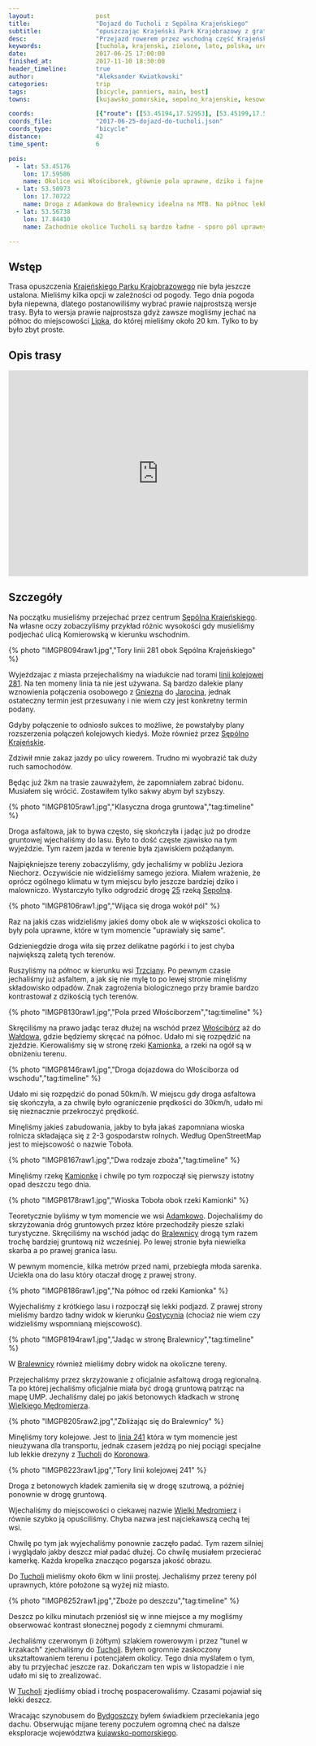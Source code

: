 ```yaml
---
layout:                 post
title:                  "Dojazd do Tucholi z Sępólna Krajeńskiego"
subtitle:               "opuszczając Krajeński Park Krajobrazowy z gratisowym deszczem"
desc:                   "Przejazd rowerem przez wschodną część Krajeńskiego Parku Krajobrazowego poznając wiele mało popularnych ale niesamowicie urokliwych miejsc w Polsce."
keywords:               [tuchola, krajenski, zielone, lato, polska, urokliwe, dzikie, z dala od ludzi]
date:                   2017-06-25 17:00:00
finished_at:            2017-11-10 18:30:00
header_timeline:        true
author:                 "Aleksander Kwiatkowski"
categories:             trip
tags:                   [bicycle, panniers, main, best]
towns:                  [kujawsko_pomorskie, sepolno_krajenskie, kesowo, gostycyn, tuchola]

coords:                 [{"route": [[53.45194,17.52953], [53.45199,17.56232], [53.45102,17.59562], [53.45434,17.59558], [53.45871,17.61274], [53.47493,17.59837], [53.47825,17.59850], [53.47718,17.62952], [53.47542,17.68707], [53.48157,17.68707], [53.49342,17.69699], [53.50516,17.70540], [53.50935,17.70523], [53.51165,17.73716], [53.52527,17.76479], [53.53716,17.79346], [53.53583,17.80436], [53.54083,17.80737], [53.54639,17.83157], [53.55332,17.84298], [53.56740,17.84341], [53.56801,17.84805], [53.57718,17.84367], [53.58615,17.85389], [53.58411,17.85912]], "type": "bicycle"}]
coords_file:            "2017-06-25-dojazd-do-tucholi.json"
coords_type:            "bicycle"
distance:               42
time_spent:             6

pois:
  - lat: 53.45176
    lon: 17.59586
    name: Okolice wsi Włościborek, głównie pola uprawne, dziko i fajne ukształtowanie terenu
  - lat: 53.50973
    lon: 17.70722  
    name: Droga z Adamkowa do Bralewnicy idealna na MTB. Na północ lekkie podwyższenie terenu.
  - lat: 53.56738
    lon: 17.84410
    name: Zachodnie okolice Tucholi są bardzo ładne - sporo pól uprawnych i górek  

---
```


[wiki-krajenski-park]: https://pl.wikipedia.org/wiki/Kraje%C5%84ski_Park_Krajobrazowy
[wiki-lipka]: https://pl.wikipedia.org/wiki/Lipka_(powiat_z%C5%82otowski)
[wiki-sepolno-krajenskie]: https://pl.wikipedia.org/wiki/S%C4%99p%C3%B3lno_Kraje%C5%84skie
[wiki-gniezno]: https://pl.wikipedia.org/wiki/Gniezno
[wiki-jarocin]: https://pl.wikipedia.org/wiki/Jarocin
[wiki-rzeka-sapolna]: https://pl.wikipedia.org/wiki/S%C4%85p%C3%B3lna
[wiki-trzciany]: https://pl.wikipedia.org/wiki/Trzciany_(wojew%C3%B3dztwo_kujawsko-pomorskie)
[wiki-wlosciborz]: https://pl.wikipedia.org/wiki/W%C5%82o%C5%9Bcib%C3%B3rz_(wojew%C3%B3dztwo_kujawsko-pomorskie)
[wiki-waldowo]: https://pl.wikipedia.org/wiki/Wa%C5%82dowo_(powiat_s%C4%99pole%C5%84ski)
[wiki-rzeka-kamionka]: https://pl.wikipedia.org/wiki/Kamionka_(dop%C5%82yw_Brdy)
[wiki-adamkowo]: https://pl.wikipedia.org/wiki/Adamkowo
[wiki-bralewnica]: https://pl.wikipedia.org/wiki/Bralewnica
[wiki-gostycyn]: https://pl.wikipedia.org/wiki/Gostycyn
[wiki-wielki-medromierz]: https://pl.wikipedia.org/wiki/Wielki_M%C4%99dromierz
[wiki-tuchola]: https://pl.wikipedia.org/wiki/Tuchola
[wiki-koronowo]: https://pl.wikipedia.org/wiki/Koronowo
[wiki-wielki-medromierz]: https://pl.wikipedia.org/wiki/Wielki_M%C4%99dromierz
[wiki-linia-281]: https://pl.wikipedia.org/wiki/Linia_kolejowa_nr_281
[wiki-droga-25]: https://pl.wikipedia.org/wiki/Droga_krajowa_nr_25_(Polska)
[wiki-linia-241]: https://pl.wikipedia.org/wiki/Linia_kolejowa_nr_241
[wiki-bydgoszcz]: https://pl.wikipedia.org/wiki/Bydgoszcz
[wiki-kujawsko-pomorskie]: https://pl.wikipedia.org/wiki/Wojew%C3%B3dztwo_kujawsko-pomorskie


Wstęp
-----

Trasa opuszczenia [Krajeńskiego Parku Krajobrazowego][wiki-krajenski-park] nie była
jeszcze ustalona. Mieliśmy kilka opcji w zależności od pogody. Tego dnia pogoda była
niepewna, dlatego postanowiliśmy wybrać prawie najprostszą wersje trasy.
Była to wersja prawie najprostsza gdyż zawsze mogliśmy jechać na północ do
miejscowości [Lipka][wiki-lipka], do której mieliśmy około 20 km.
Tylko to by było zbyt proste.

Opis trasy
----------

<iframe height='405' width='590' frameborder='0' allowtransparency='true' scrolling='no' src='https://www.strava.com/activities/1054030390/embed/b5a0c9f065979f863b20b0b0c5b6587aba30d56f'></iframe>

Szczegóły
---------

Na początku musieliśmy przejechać przez centrum
[Sępólna Krajeńskiego][wiki-sepolno-krajenskie]. Na własne oczy zobaczyliśmy
przykład różnic wysokości gdy musieliśmy podjechać ulicą Komierowską w kierunku
wschodnim.

{% photo "IMGP8094raw1.jpg","Tory linii 281 obok Sępólna Krajeńskiego" %}

Wyjeżdzajac z miasta przejechaliśmy na wiadukcie nad torami
[linii kolejowej 281][wiki-linia-281].
Na ten momeny linia ta nie jest używana. Są bardzo dalekie plany
wznowienia połączenia osobowego z [Gniezna][wiki-gniezno] do [Jarocina][wiki-jarocin],
jednak ostateczny termin jest przesuwany i nie wiem czy jest konkretny
termin podany.

Gdyby połączenie to odniosło sukces to możliwe, że powstałyby plany
rozszerzenia połączeń kolejowych kiedyś. Może również przez
[Sępólno Krajeńskie][wiki-sepolno-krajenskie].

Zdziwił mnie zakaz jazdy po ulicy rowerem. Trudno mi wyobrazić tak duży
ruch samochodów.

Będąc już 2km na trasie zauważyłem, że zapomniałem zabrać bidonu. Musiałem się
wrócić. Zostawiłem tylko sakwy abym był szybszy.

{% photo "IMGP8105raw1.jpg","Klasyczna droga gruntowa","tag:timeline" %}

Droga asfaltowa, jak to bywa często, się skończyła i jadąc już po drodze gruntowej
wjechaliśmy do lasu. Było to dość częste zjawisko na tym wyjeździe.
Tym razem jazda w terenie była zjawiskiem pożądanym.

Najpiękniejsze tereny zobaczyliśmy, gdy jechaliśmy w pobliżu Jeziora Niechorz.
Oczywiście nie widzieliśmy samego jeziora. Miałem wrażenie, że oprócz ogólnego
klimatu w tym miejscu było jeszcze bardziej dziko i malowniczo. Wystarczyło
tylko odgrodzić drogę [25][wiki-droga-25] rzeką [Sępolną][wiki-rzeka-sapolna].

{% photo "IMGP8106raw1.jpg","Wijąca się droga wokół pól" %}

Raz na jakiś czas widzieliśmy jakieś domy obok ale w większości
okolica to były pola uprawne,
które w tym momencie "uprawiały się same".

Gdzieniegdzie droga wiła się przez delikatne pagórki i to jest chyba
największą zaletą tych terenów.

Ruszyliśmy na północ w kierunku wsi [Trzciany][wiki-trzciany]. Po pewnym
czasie jechaliśmy już asfaltem, a jak się nie mylę to po lewej stronie
minęliśmy składowisko odpadów. Znak zagrożenia biologicznego przy bramie
bardzo kontrastował z dzikością tych terenów.

{% photo "IMGP8130raw1.jpg","Pola przed Włościborzem","tag:timeline" %}

Skręciliśmy na prawo jadąc teraz dłużej na wschód przez
[Włościbórz][wiki-wlosciborz] aż do [Wałdowa][wiki-waldowo], gdzie będziemy
skręcać na północ. Udało mi się rozpędzić na zjeździe. Kierowaliśmy
się w stronę rzeki [Kamionka][wiki-rzeka-kamionka], a rzeki na ogół są w obniżeniu
terenu.

{% photo "IMGP8146raw1.jpg","Droga dojazdowa do Włościborza od wschodu","tag:timeline" %}

Udało mi się rozpędzić do ponad 50km/h. W miejscu gdy droga asfaltowa się
skończyła, a za chwilę było ograniczenie prędkości do 30km/h, udało mi się
nieznacznie przekroczyć prędkość.

Minęliśmy jakieś zabudowania, jakby to była jakaś zapomniana wioska
rolnicza składająca się z 2-3 gospodarstw rolnych.
Według OpenStreetMap jest to miejscowość o nazwie Toboła.

{% photo "IMGP8167raw1.jpg","Dwa rodzaje zboża","tag:timeline" %}

Minęliśmy rzekę [Kamionkę][wiki-rzeka-kamionka] i chwilę po tym rozpoczął się
pierwszy istotny opad deszczu tego dnia.

{% photo "IMGP8178raw1.jpg","Wioska Toboła obok rzeki Kamionki" %}

Teoretycznie byliśmy w tym momencie we wsi [Adamkowo][wiki-adamkowo].
Dojechaliśmy do skrzyżowania dróg gruntowych przez które przechodziły
piesze szlaki turystyczne. Skręciliśmy na wschód jadąc
do [Bralewnicy][wiki-bralewnica] drogą tym razem
trochę bardziej gruntową niż wcześniej.
Po lewej stronie była niewielka skarba a po prawej granica lasu.

W pewnym momencie, kilka metrów przed nami, przebiegła młoda sarenka.
Uciekła ona do lasu który otaczał drogę z prawej strony.

{% photo "IMGP8186raw1.jpg","Na północ od rzeki Kamionka" %}

Wyjechaliśmy z krótkiego lasu i rozpoczął się lekki podjazd. Z prawej strony
mieliśmy bardzo ładny widok w kierunku [Gostycynia][wiki-gostycyn]
(chociaż nie wiem czy widzieliśmy wspomnianą miejscowość).

{% photo "IMGP8194raw1.jpg","Jadąc w stronę Bralewnicy","tag:timeline" %}

W [Bralewnicy][wiki-bralewnica] również mieliśmy dobry widok na okoliczne
tereny.

Przejechaliśmy przez skrzyżowanie z oficjalnie asfaltową drogą regionalną.
Ta po której jechaliśmy oficjalnie miała być drogą gruntową patrząc
na mapę UMP. Jechaliśmy dalej po jakiś betonowych kładkach w
stronę [Wielkiego Mędromierza][wiki-wielki-medromierz].

{% photo "IMGP8205raw2.jpg","Zbliżając się do Bralewnicy" %}

Minęliśmy tory kolejowe. Jest to [linia 241][wiki-linia-241] która w tym
momencie jest nieużywana dla transportu, jednak czasem jeżdzą po niej
pociągi specjalne lub lekkie drezyny z [Tucholi][wiki-tuchola] do
[Koronowa][wiki-koronowo].

{% photo "IMGP8223raw1.jpg","Tory linii kolejowej 241" %}

Droga z betonowych kładek zamieniła się w drogę szutrową, a później ponownie
w drogę gruntową.

Wjechaliśmy do miejscowości o ciekawej nazwie
[Wielki Mędromierz][wiki-wielki-medromierz] i równie szybko ją opuściliśmy.
Chyba nazwa jest najciekawszą cechą tej wsi.

Chwilę po tym jak wyjechaliśmy ponownie zaczęło padać. Tym razem silniej
i wyglądało jakby deszcz miał padać dłużej. Co chwilę
musiałem przecierać kamerkę. Każda kropelka znacząco pogarsza jakość obrazu.

Do [Tucholi][wiki-tuchola] mieliśmy około 6km w linii prostej. Jechaliśmy
przez tereny pól uprawnych, które położone są wyżej niż miasto.

{% photo "IMGP8252raw1.jpg","Zboże po deszczu","tag:timeline" %}

Deszcz po kilku minutach przeniósł się w inne miejsce a my mogliśmy obserwować
kontrast słonecznej pogody z ciemnymi chmurami.

Jechaliśmy czerwonym (i żółtym) szlakiem rowerowym i przez "tunel w krzakach"
zjechaliśmy do [Tucholi][wiki-tuchola]. Byłem ogromnie zaskoczony ukształtowaniem
terenu i potencjałem okolicy. Tego dnia myślałem o tym, aby tu przyjechać
jeszcze raz.
Dokańczam ten wpis w listopadzie i nie udało mi się to zrealizować.

W [Tucholi][wiki-tuchola] zjedliśmy obiad i trochę pospacerowaliśmy.
Czasami pojawiał się lekki deszcz.

Wracając szynobusem do [Bydgoszczy][wiki-bydgoszcz] byłem świadkiem
przeciekania jego dachu. Obserwując mijane tereny poczułem ogromną
cheć na dalsze eksploracje województwa [kujawsko-pomorskiego][wiki-kujawsko-pomorskie].
